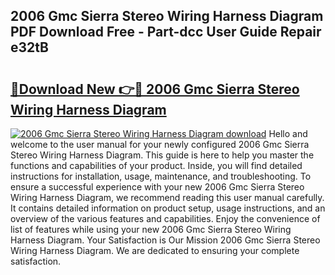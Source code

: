 ## 2006 Gmc Sierra Stereo Wiring Harness Diagram PDF Download Free - Part-dcc User Guide Repair e32tB

# <h2><a href="http://dfrbs8.blite.top/?on=2006+Gmc+Sierra+Stereo+Wiring+Harness+Diagram">🔗Download New 👉🔴 2006 Gmc Sierra Stereo Wiring Harness Diagram</a></h2>

[![2006 Gmc Sierra Stereo Wiring Harness Diagram download](https://i.imgur.com/lujVjoI.png)](http://dfrbs8.blite.top/?on=2006+Gmc+Sierra+Stereo+Wiring+Harness+Diagram)
Hello and welcome to the user manual for your newly configured 2006 Gmc Sierra Stereo Wiring Harness Diagram. This guide is here to help you master the functions and capabilities of your product. Inside, you will find detailed instructions for installation, usage, maintenance, and troubleshooting. To ensure a successful experience with your new 2006 Gmc Sierra Stereo Wiring Harness Diagram, we recommend reading this user manual carefully. It contains detailed information on product setup, usage instructions, and an overview of the various features and capabilities. Enjoy the convenience of list of features while using your new 2006 Gmc Sierra Stereo Wiring Harness Diagram. Your Satisfaction is Our Mission 2006 Gmc Sierra Stereo Wiring Harness Diagram. We are dedicated to ensuring your complete satisfaction.
